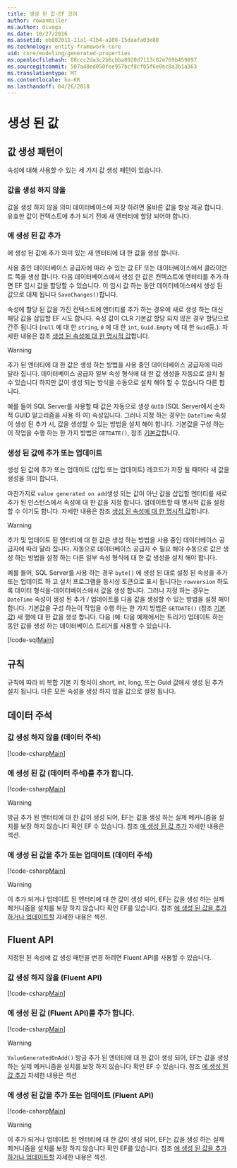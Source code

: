 ```yaml
---
title: 생성 된 값-EF 코어
author: rowanmiller
ms.author: divega
ms.date: 10/27/2016
ms.assetid: eb082011-11a1-41b4-a108-15daafa03e80
ms.technology: entity-framework-core
uid: core/modeling/generated-properties
ms.openlocfilehash: 88ccc2da3c2b6cbba8920d7113c82e769b459897
ms.sourcegitcommit: 507a40ed050fee957bcf8cf05f6e0ec8a3b1a363
ms.translationtype: MT
ms.contentlocale: ko-KR
ms.lasthandoff: 04/26/2018
---
```

# <a name="generated-values"></a>생성 된 값

## <a name="value-generation-patterns"></a>값 생성 패턴이

속성에 대해 사용할 수 있는 세 가지 값 생성 패턴이 있습니다.

### <a name="no-value-generation"></a>값을 생성 하지 않을

값을 생성 하지 않을 의미 데이터베이스에 저장 하려면 올바른 값을 항상 제공 합니다. 유효한 값이 컨텍스트에 추가 되기 전에 새 엔터티에 할당 되어야 합니다.

### <a name="value-generated-on-add"></a>에 생성 된 값 추가

에 생성 된 값에 추가 의미 있는 새 엔터티에 대 한 값을 생성 합니다.

사용 중인 데이터베이스 공급자에 따라 수 있는 값 EF 또는 데이터베이스에서 클라이언트 쪽을 생성 합니다. 다음 데이터베이스에서 생성 한 값은 컨텍스트에 엔터티를 추가 하면 EF 임시 값을 할당할 수 있습니다. 이 임시 값 하는 동안 데이터베이스에서 생성 된 값으로 대체 됩니다 `SaveChanges()`합니다.

속성에 할당 된 값을 가진 컨텍스트에 엔터티를 추가 하는 경우에 새로 생성 하는 대신 해당 값을 삽입할 EF 시도 합니다. 속성 값이 CLR 기본값 할당 되지 않은 경우 할당으로 간주 됩니다 (`null` 에 대 한 `string`, `0` 에 대 한 `int`, `Guid.Empty` 에 대 한 `Guid`등.). 자세한 내용은 참조 [생성 된 속성에 대 한 명시적 값](../saving/explicit-values-generated-properties.md)합니다.

> [!WARNING]  
> 추가 된 엔터티에 대 한 값은 생성 하는 방법을 사용 중인 데이터베이스 공급자에 따라 달라 집니다. 데이터베이스 공급자 일부 속성 형식에 대 한 값 생성을 자동으로 설치 될 수 있습니다 하지만 값이 생성 되는 방식을 수동으로 설치 해야 할 수 있습니다 다른 합니다.
>
> 예를 들어 SQL Server를 사용할 때 값은 자동으로 생성 `GUID` (SQL Server에서 순차적 GUID 알고리즘을 사용 하 여) 속성입니다. 그러나 지정 하는 경우는 `DateTime` 속성이 생성 된 추가 시, 값을 생성할 수 있는 방법을 설치 해야 합니다. 기본값을 구성 하는이 작업을 수행 하는 한 가지 방법은 `GETDATE()`, 참조 [기본값](relational/default-values.md)합니다.

### <a name="value-generated-on-add-or-update"></a>생성 된 값에 추가 또는 업데이트

생성 된 값에 추가 또는 업데이트 (삽입 또는 업데이트) 레코드가 저장 될 때마다 새 값을 생성을 의미 합니다.

마찬가지로 `value generated on add`생성 되는 값이 아닌 값을 삽입할 엔터티를 새로 추가 된 인스턴스에서 속성에 대 한 값을 지정 합니다. 업데이트할 때 명시적 값을 설정할 수 이기도 합니다. 자세한 내용은 참조 [생성 된 속성에 대 한 명시적 값](../saving/explicit-values-generated-properties.md)합니다.

> [!WARNING]
> 추가 및 업데이트 된 엔터티에 대 한 값은 생성 하는 방법을 사용 중인 데이터베이스 공급자에 따라 달라 집니다. 자동으로 데이터베이스 공급자 수 필요 해야 수동으로 값은 생성 하는 방법을 설정 하는 다른 일부 속성 형식에 대 한 값 생성을 설치 해야 합니다.
> 
> 예를 들어, SQL Server를 사용 하는 경우 `byte[]` 에 생성 된 대로 설정 된 속성을 추가 또는 업데이트 하 고 설치 프로그램을 동시성 토큰으로 표시 됩니다는 `rowversion` 하도록 데이터 형식을-데이터베이스에서 값을 생성 합니다. 그러나 지정 하는 경우는 `DateTime` 속성이 생성 된 추가 / 업데이트를 다음 값을 생성할 수 있는 방법을 설정 해야 합니다. 기본값을 구성 하는이 작업을 수행 하는 한 가지 방법은 `GETDATE()` (참조 [기본값](relational/default-values.md)) 새 행에 대 한 값을 생성 합니다. 다음 (예: 다음 예제에서는 트리거) 업데이트 하는 동안 값을 생성 하는 데이터베이스 트리거를 사용할 수 있습니다.
> 
> [!code-sql[Main](../../../samples/core/Modeling/FluentAPI/Samples/ValueGeneratedOnAddOrUpdate.sql)]

## <a name="conventions"></a>규칙

규칙에 따라 비 복합 기본 키 형식이 short, int, long, 또는 Guid 값에서 생성 된 추가 설치 됩니다. 다른 모든 속성을 생성 하지 않을 값으로 설정 됩니다.

## <a name="data-annotations"></a>데이터 주석

### <a name="no-value-generation-data-annotations"></a>값 생성 하지 않을 (데이터 주석)

[!code-csharp[Main](../../../samples/core/Modeling/DataAnnotations/Samples/ValueGeneratedNever.cs#Sample)]

### <a name="value-generated-on-add-data-annotations"></a>에 생성 된 값 (데이터 주석)를 추가 합니다.

[!code-csharp[Main](../../../samples/core/Modeling/DataAnnotations/Samples/ValueGeneratedOnAdd.cs#Sample)]

> [!WARNING]  
> 방금 추가 된 엔터티에 대 한 값이 생성 되어, EF는 값을 생성 하는 실제 메커니즘을 설치를 보장 하지 않습니다 확인 EF 수 있습니다. 참조 [에 생성 된 값 추가](#value-generated-on-add) 자세한 내용은 섹션.

### <a name="value-generated-on-add-or-update-data-annotations"></a>에 생성 된 값을 추가 또는 업데이트 (데이터 주석)

[!code-csharp[Main](../../../samples/core/Modeling/DataAnnotations/Samples/ValueGeneratedOnAddOrUpdate.cs#Sample)]

> [!WARNING]  
> 이 추가 되거나 업데이트 된 엔터티에 대 한 값이 생성 되어, EF는 값을 생성 하는 실제 메커니즘을 설치를 보장 하지 않습니다 확인 EF를 있습니다. 참조 [에 생성 된 값을 추가 하거나 업데이트할](#value-generated-on-add-or-update) 자세한 내용은 섹션.

## <a name="fluent-api"></a>Fluent API

지정된 된 속성에 값 생성 패턴을 변경 하려면 Fluent API를 사용할 수 있습니다.

### <a name="no-value-generation-fluent-api"></a>값 생성 하지 않을 (Fluent API)

[!code-csharp[Main](../../../samples/core/Modeling/FluentAPI/Samples/ValueGeneratedNever.cs#Sample)]

### <a name="value-generated-on-add-fluent-api"></a>에 생성 된 값 (Fluent API)를 추가 합니다.

[!code-csharp[Main](../../../samples/core/Modeling/FluentAPI/Samples/ValueGeneratedOnAdd.cs#Sample)]

> [!WARNING]  
> `ValueGeneratedOnAdd()` 방금 추가 된 엔터티에 대 한 값이 생성 되어, EF는 값을 생성 하는 실제 메커니즘을 설치를 보장 하지 않습니다 확인 EF 수 있습니다.  참조 [에 생성 된 값 추가](#value-generated-on-add) 자세한 내용은 섹션.

### <a name="value-generated-on-add-or-update-fluent-api"></a>에 생성 된 값을 추가 또는 업데이트 (Fluent API)

[!code-csharp[Main](../../../samples/core/Modeling/FluentAPI/Samples/ValueGeneratedOnAddOrUpdate.cs#Sample)]

> [!WARNING]  
> 이 추가 되거나 업데이트 된 엔터티에 대 한 값이 생성 되어, EF는 값을 생성 하는 실제 메커니즘을 설치를 보장 하지 않습니다 확인 EF를 있습니다. 참조 [에 생성 된 값을 추가 하거나 업데이트할](#value-generated-on-add-or-update) 자세한 내용은 섹션.
